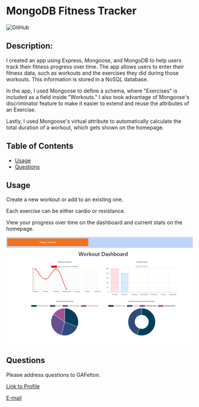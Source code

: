 # MongoDB Fitness Tracker

 ![GitHub](https://github.com/Abhilesh-Vaka/Fitness-Track-App)

  ## Description:
  I created an app using Express, Mongoose, and MongoDB to help users track their fitness progress over time. The app allows users to enter their fitness data, such as workouts and the exercises they did during those workouts. This information is stored in a NoSQL database.

In the app, I used Mongoose to define a schema, where "Exercises" is included as a field inside "Workouts." I also took advantage of Mongoose's discriminator feature to make it easier to extend and reuse the attributes of an Exercise.

Lastly, I used Mongoose's virtual attribute to automatically calculate the total duration of a workout, which gets shown on the homepage.


  ## Table of Contents
 * [Usage](#Usage)
 * [Questions](#Questions)

  ## Usage

  Create a new workout or add to an existing one.

  Each exercise can be either cardio or resistance.

  View your progress over time on the dashboard and current stats on the homepage.

![dashboard-screenshot](./assets/dashboard-screenshot.png)
  ## Questions

  Please address questions to GAFelton.

  [Link to Profile](https://github.com/Abhilesh-Vaka)

  [E-mail](vakaabhilesh@gmail.com)

